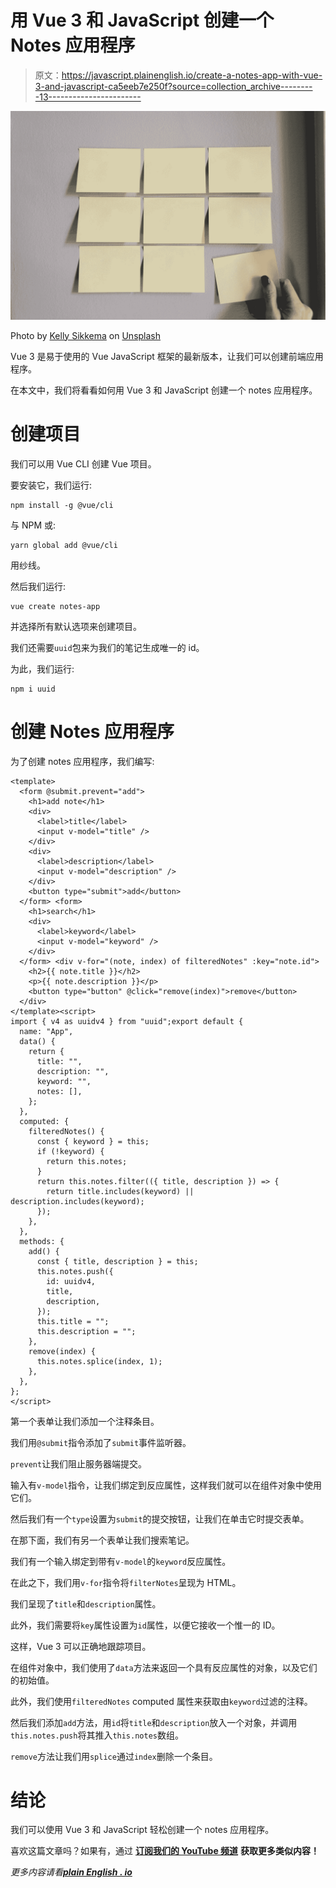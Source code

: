 # 用 Vue 3 和 JavaScript 创建一个 Notes 应用程序

> 原文：<https://javascript.plainenglish.io/create-a-notes-app-with-vue-3-and-javascript-ca5eeb7e250f?source=collection_archive---------13----------------------->

![](img/ebe214ce3331d951eb99ed3bcf537d7c.png)

Photo by [Kelly Sikkema](https://unsplash.com/@kellysikkema?utm_source=medium&utm_medium=referral) on [Unsplash](https://unsplash.com?utm_source=medium&utm_medium=referral)

Vue 3 是易于使用的 Vue JavaScript 框架的最新版本，让我们可以创建前端应用程序。

在本文中，我们将看看如何用 Vue 3 和 JavaScript 创建一个 notes 应用程序。

# 创建项目

我们可以用 Vue CLI 创建 Vue 项目。

要安装它，我们运行:

```
npm install -g @vue/cli
```

与 NPM 或:

```
yarn global add @vue/cli
```

用纱线。

然后我们运行:

```
vue create notes-app
```

并选择所有默认选项来创建项目。

我们还需要`uuid`包来为我们的笔记生成唯一的 id。

为此，我们运行:

```
npm i uuid
```

# 创建 Notes 应用程序

为了创建 notes 应用程序，我们编写:

```
<template>
  <form @submit.prevent="add">
    <h1>add note</h1>
    <div>
      <label>title</label>
      <input v-model="title" />
    </div>
    <div>
      <label>description</label>
      <input v-model="description" />
    </div>
    <button type="submit">add</button>
  </form> <form>
    <h1>search</h1>
    <div>
      <label>keyword</label>
      <input v-model="keyword" />
    </div>
  </form> <div v-for="(note, index) of filteredNotes" :key="note.id">
    <h2>{{ note.title }}</h2>
    <p>{{ note.description }}</p>
    <button type="button" @click="remove(index)">remove</button>
  </div>
</template><script>
import { v4 as uuidv4 } from "uuid";export default {
  name: "App",
  data() {
    return {
      title: "",
      description: "",
      keyword: "",
      notes: [],
    };
  },
  computed: {
    filteredNotes() {
      const { keyword } = this;
      if (!keyword) {
        return this.notes;
      }
      return this.notes.filter(({ title, description }) => {
        return title.includes(keyword) || description.includes(keyword);
      });
    },
  },
  methods: {
    add() {
      const { title, description } = this;
      this.notes.push({
        id: uuidv4,
        title,
        description,
      });
      this.title = "";
      this.description = "";
    },
    remove(index) {
      this.notes.splice(index, 1);
    },
  },
};
</script>
```

第一个表单让我们添加一个注释条目。

我们用`@submit`指令添加了`submit`事件监听器。

`prevent`让我们阻止服务器端提交。

输入有`v-model`指令，让我们绑定到反应属性，这样我们就可以在组件对象中使用它们。

然后我们有一个`type`设置为`submit`的提交按钮，让我们在单击它时提交表单。

在那下面，我们有另一个表单让我们搜索笔记。

我们有一个输入绑定到带有`v-model`的`keyword`反应属性。

在此之下，我们用`v-for`指令将`filterNotes`呈现为 HTML。

我们呈现了`title`和`description`属性。

此外，我们需要将`key`属性设置为`id`属性，以便它接收一个惟一的 ID。

这样，Vue 3 可以正确地跟踪项目。

在组件对象中，我们使用了`data`方法来返回一个具有反应属性的对象，以及它们的初始值。

此外，我们使用`filteredNotes` computed 属性来获取由`keyword`过滤的注释。

然后我们添加`add`方法，用`id`将`title`和`description`放入一个对象，并调用`this.notes.push`将其推入`this.notes`数组。

`remove`方法让我们用`splice`通过`index`删除一个条目。

# 结论

我们可以使用 Vue 3 和 JavaScript 轻松创建一个 notes 应用程序。

喜欢这篇文章吗？如果有，通过 [**订阅我们的 YouTube 频道**](https://www.youtube.com/channel/UCtipWUghju290NWcn8jhyAw?sub_confirmation=true) **获取更多类似内容！**

*更多内容请看*[***plain English . io***](https://plainenglish.io/)